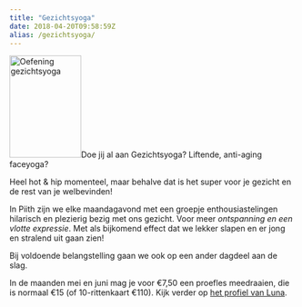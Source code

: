 ```yaml
---
title: "Gezichtsyoga"
date: 2018-04-20T09:58:59Z
alias: /gezichtsyoga/
---
```

<img src="https://res.cloudinary.com/piith/image/upload/2018/04/oefening-27-126x180.jpg" alt="Oefening gezichtsyoga" width="126" height="180" class="alignright size-medium wp-image-1964" />Doe jij al aan Gezichtsyoga? Liftende, anti-aging faceyoga?

Heel hot &amp; hip momenteel, maar behalve dat is het super voor je gezicht en de rest van je welbevinden!

In Piith zijn we elke maandagavond met een groepje enthousiastelingen hilarisch en plezierig bezig met ons gezicht. Voor meer <em>ontspanning en een vlotte expressie</em>. Met als bijkomend effect dat we lekker slapen en er jong en stralend uit gaan zien!

Bij voldoende belangstelling gaan we ook op een ander dagdeel aan de slag.

In de maanden mei en juni mag je voor €7,50 een proefles meedraaien, die is normaal €15 (of 10-rittenkaart €110).
Kijk verder op <a href="/luna-westerik">het profiel van Luna</a>.